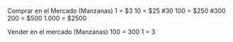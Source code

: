 Comprar en el Mercado (Manzanas)
1 = $3
10 = $25 #30
100 = $250 #300
200 = $500
1.000 = $2500

Vender en el mercado (Manzanas)
100 = 300
1 = 3